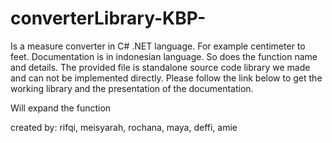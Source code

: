 converterLibrary-KBP-
=====================

Is a measure converter in C# .NET language. For example centimeter to feet. Documentation is in indonesian language. So does the function name and details. The provided file is standalone source code library we made and can not be implemented directly. Please follow the link below to get the working library and the presentation of the documentation.




Will expand the function

created by: rifqi, meisyarah, rochana, maya, deffi, amie
